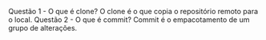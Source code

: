 Questão 1 - O que é clone?
O clone é o que copia o repositório remoto para o local.
Questão 2 - O que é commit?
Commit é o empacotamento de um grupo de alterações.